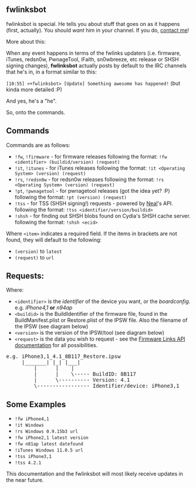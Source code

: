 ## fwlinksbot

fwlinksbot is special. He tells you about stuff that goes on as it happens (first, actually). You should _want_ him in your channel. If you do, [contact me](http://www.icj.me/contact)!

More about this:

When any event happens in terms of the fwlinks updaters (i.e. firmware, iTunes, redsn0w, PwnageTool, iFaith, sn0wbreeze, etc release or SHSH signing changes), **fwlinksbot** actually posts by default to the IRC channels that he's in, in a format similar to this:

`[10:55] <+fwlinksbot> [Update] Something awesome has happened!` (but kinda more detailed :P)

And yes, he's a "he".

So, onto the commands.

## Commands

Commands are as follows:

* `!fw`, `!firmware` - for firmware releases
  following the format: `!fw <identifier> (buildid/version) (request)`
* `!it`, `!itunes` - for iTunes releases
  following the format: `!it <Operating System> (version) (request)`
* `!rs`, `!redsn0w` - for redsn0w releases
  following the format: `!rs <Operating System> (version) (request)`
* `!pt`, `!pwnagetool` - for pwnagetool releases (got the idea yet? :P)
  following the format: `!pt (version) (request)`
* `!tss` - for TSS (SHSH signing!) requests - powered by [Neal](http://twitter.com/iNeal)'s API.
  following the format: `!tss <identifier/version/buildid>`
* `!shsh` - for finding out SHSH blobs found on Cydia's SHSH cache server.
  following the format: `!shsh <ecid>`

Where `<item>` indicates a required field. If the items in brackets are not found, they will default to the following:

* `(version)` to `latest`
* `(request)` to `url`

## Requests:

Where:

* `<identifier>` is the *identifier* of the device you want, or the *boardconfig*. e.g. _iPhone4,1_ **or** _n94ap_
* `<buildid>` is the BuildIdentifier of the firmware file, found in the BuildManifest.plist or Restore.plist of the IPSW file. Also the filename of the IPSW (see diagram below)
* `<version>` is the version of the IPSW/tool (see diagram below)
* `<request>` is the data you wish to request - see the [Firmware Links API documentation](http://api.ios.icj.me/docs/Firmware#requests) for all possibilities.

<pre class="code" style="width: auto; min-width: auto;">
e.g. iPhone3,1_4.1_8B117_Restore.ipsw
     |_______| |_| |___|
         |      |    |
         |      |    \----- BuildID: 8B117
         |      \---------- Version: 4.1
         \----------------- Identifier/device: iPhone3,1
</pre>


## Some Examples

* `!fw iPhone4,1`
* `!it Windows`
* `!rs Windows 0.9.15b3 url`
* `!fw iPhone2,1 latest version`
* `!fw n81ap latest datefound`
* `!iTunes Windows 11.0.5 url`
* `!tss iPhone3,1`
* `!tss 4.2.1`

This documentation and the fwlinksbot will most likely receive updates in the near future.
